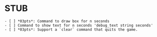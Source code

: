 STUB
======

    - [ ] *03pts*: Command to draw box for n seconds
    - [ ] Command to show text for n seconds 'debug_text string seconds'
    - [ ] *03pts*: Support a `clear` command that quits the game.
